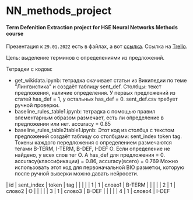# NN_methods_project
#### Term Defenition Extraction project for HSE Neural Networks Methods course

Презентация к `29.01.2022` есть в файлах, а вот [ссылка](https://docs.google.com/presentation/d/1jZjVo1a3vtCak-OyGlwKWzhlrksOpSqK_kHQAAJFA5Y/edit?usp=sharing).
Ссылка на [Trello](https://trello.com/b/lrAiG4q9/term-extraction).

Цель: выделение терминов с определениями из предложений.

Тетрадки с кодом:

- get_wikidata.ipynb: тетрадка скачивает статьи из Википедии по теме "Лингвистика" и создаёт таблицу sent_def. Столбцы: текст предложения, наличие определения. У первых предложений из статей has_def = 1, у остальных has_def = 0. sent_def.csv требует ручной проверки.
- baseline_rules_table1.ipynb: тетрадка с помощью правил элементарным образом размечает, есть ли определение в предложении или нет. accuracy = 0.85
- baseline_rules_table2table1.ipynb: Этот код из столбца с текстом предложений создаёт таблицу со столбцами: sent_index	token	tag. Токены каждого передложения с определением размечаются тегами B-TERM, I-TERM, B-DEF, I-DEF O. Если определение не найдено, у всех слов тег O. А has_def для предложения = 0. accuracy(классификации) = 0.86, accuracy(всего) = 0.769 Можно использовать этот код для первоначальной BIO разметки, которую после ручной выверки можно давать нейросети. 

| id	| sent_index	|	token	| tag
| | | |
| 1	| 1	| слово1	| B-TERM
| | | |
| 2	| 1	| слово2	| O
| | | |
| 3	| 1	| слово3	| B-DEF
| | | |
| 4	| 1	| слово4	| I-DEF
